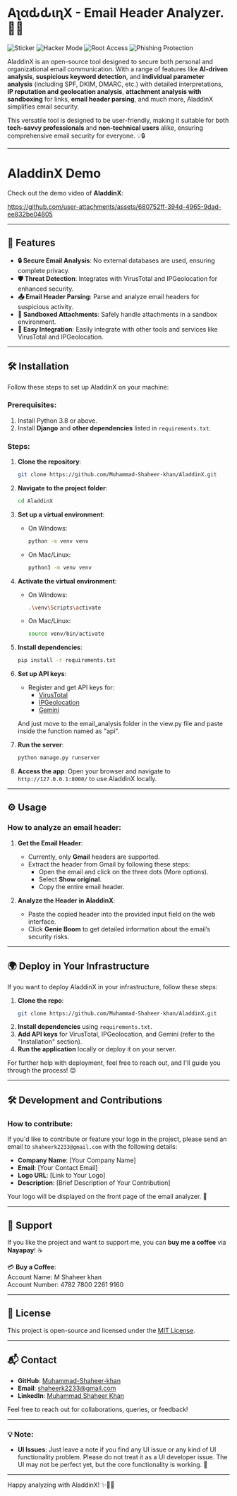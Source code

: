 # AʅαԃԃιɳX - Email Header Analyzer. 🧞‍♂️
![Sticker](https://img.shields.io/badge/Genie-Boom-blue)
![Hacker Mode](https://img.shields.io/badge/Hacker%20Mode-Activated-brightgreen)
![Root Access](https://img.shields.io/badge/Root-Access%20Granted-purple)
![Phishing Protection](https://img.shields.io/badge/Phishing%20Protection-Active-blue)



AladdinX is an open-source tool designed to secure both personal and organizational email communication. With a range of features like **AI-driven analysis**, **suspicious keyword detection**, and **individual parameter analysis** (including SPF, DKIM, DMARC, etc.) with detailed interpretations, **IP reputation and geolocation analysis**, **attachment analysis with sandboxing** for links, **email header parsing**, and much more, AladdinX simplifies email security. 

This versatile tool is designed to be user-friendly, making it suitable for both **tech-savvy professionals** and **non-technical users** alike, ensuring comprehensive email security for everyone. 💡🔒


---
# AladdinX Demo

Check out the demo video of **AladdinX**:

https://github.com/user-attachments/assets/680752ff-394d-4965-9dad-ee832be04805

---

## 🚀 Features

- **🔒 Secure Email Analysis**: No external databases are used, ensuring complete privacy.
- **🛡️ Threat Detection**: Integrates with VirusTotal and IPGeolocation for enhanced security.
- **📤 Email Header Parsing**: Parse and analyze email headers for suspicious activity.
- **📂 Sandboxed Attachments**: Safely handle attachments in a sandbox environment.
- **🔌 Easy Integration**: Easily integrate with other tools and services like VirusTotal and IPGeolocation.

---

## 🛠️ Installation

Follow these steps to set up AladdinX on your machine:

### Prerequisites:
1. Install Python 3.8 or above.
2. Install **Django** and **other dependencies** listed in `requirements.txt`.

### Steps:
1. **Clone the repository**:
    ```bash
    git clone https://github.com/Muhammad-Shaheer-khan/AladdinX.git
    ```
2. **Navigate to the project folder**:
    ```bash
    cd AladdinX
    ```

3. **Set up a virtual environment**:
    - On Windows:
        ```bash
        python -m venv venv
        ```
    - On Mac/Linux:
        ```bash
        python3 -m venv venv
        ```

4. **Activate the virtual environment**:
    - On Windows:
        ```bash
        .\venv\Scripts\activate
        ```
    - On Mac/Linux:
        ```bash
        source venv/bin/activate
        ```

5. **Install dependencies**:
    ```bash
    pip install -r requirements.txt
    ```

6. **Set up API keys**:
    - Register and get API keys for:
      - [VirusTotal](https://www.virustotal.com/gui)
      - [IPGeolocation](https://ipgeolocation.io/)
      - [Gemini](https://ai.google.dev/gemini-api/docs/api-key)
        
    And just move to the email_analysis folder in the view.py file and paste inside the function named as "api".

7. **Run the server**:
    ```bash
    python manage.py runserver
    ```

8. **Access the app**: Open your browser and navigate to `http://127.0.0.1:8000/` to use AladdinX locally.

---

## ⚙️ Usage

### How to analyze an email header:

1. **Get the Email Header**:  
   - Currently, only **Gmail** headers are supported.  
   - Extract the header from Gmail by following these steps:
     - Open the email and click on the three dots (More options).
     - Select **Show original**.
     - Copy the entire email header.
   
2. **Analyze the Header in AladdinX**:  
   - Paste the copied header into the provided input field on the web interface.
   - Click **Genie Boom** to get detailed information about the email’s security risks.

---

## 🌍 Deploy in Your Infrastructure

If you want to deploy AladdinX in your infrastructure, follow these steps:

1. **Clone the repo**:
    ```bash
    git clone https://github.com/Muhammad-Shaheer-khan/AladdinX.git
    ```
2. **Install dependencies** using `requirements.txt`.
3. **Add API keys** for VirusTotal, IPGeolocation, and Gemini (refer to the "Installation" section).
4. **Run the application** locally or deploy it on your server.

For further help with deployment, feel free to reach out, and I'll guide you through the process! 😊

---

## 🛠️ Development and Contributions

### How to contribute:
If you'd like to contribute or feature your logo in the project, please send an email to `shaheerk2233@gmail.com` with the following details:
- **Company Name**: [Your Company Name]
- **Email**: [Your Contact Email]
- **Logo URL**: [Link to Your Logo]
- **Description**: [Brief Description of Your Contribution]

Your logo will be displayed on the front page of the email analyzer. 🌟

---

## 💖 Support

If you like the project and want to support me, you can **buy me a coffee** via **Nayapay**! ☕

💳 **Buy a Coffee**:  
Account Name: M Shaheer khan  
Account Number: 4782 7800 2261 9160

---

## 📝 License

This project is open-source and licensed under the [MIT License](LICENSE).

---

## 📬 Contact

- **GitHub**: [Muhammad-Shaheer-khan](https://github.com/Muhammad-Shaheer-khan)
- **Email**: [shaheerk2233@gmail.com](mailto:shaheerk2233@gmail.com)
- **LinkedIn**: [Muhammad Shaheer Khan](https://www.linkedin.com/in/muhammad-shaheer-khan)

Feel free to reach out for collaborations, queries, or feedback!

---

### 💡 Note:
- **UI Issues**: Just leave a note if you find any UI issue or any kind of UI functionality problem. Please do not treat it as a UI developer issue. The UI may not be perfect yet, but the core functionality is working. 🔧

---

Happy analyzing with AladdinX! ✨🧑‍💻
